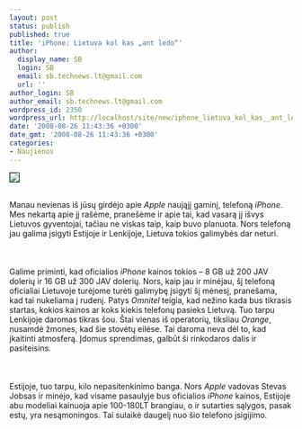 ```yaml
---
layout: post
status: publish
published: true
title: 'iPhone: Lietuva kol kas „ant ledo“'
author:
  display_name: SB
  login: SB
  email: sb.technews.lt@gmail.com
  url: ''
author_login: SB
author_email: sb.technews.lt@gmail.com
wordpress_id: 2350
wordpress_url: http://localhost/site/new/iphone_lietuva_kol_kas__ant_ledo_/
date: '2008-08-26 11:43:36 +0300'
date_gmt: '2008-08-26 11:43:36 +0300'
categories:
- Naujienos
---
```

<div class="imgright"><img src="http://tbn0.google.com/images?q=tbn:EfFCsH35l-S4TM:http://www.telegraph.co.uk/connected/graphics/2008/06/09/dliphone209a.jpg" border="1"></div>
<p><br>Manau nevienas iš jūsų girdėjo apie <i>Apple</i> naująjį gaminį, telefoną <i>iPhone</i>. Mes nekartą apie jį rašėme, pranešėme ir apie tai, kad vasarą jį išvys Lietuvos gyventojai, tačiau ne viskas taip, kaip buvo planuota. Nors telefoną jau galima įsigyti Estijoje ir Lenkijoje, Lietuva tokios galimybės dar neturi.<br />
<br><br />
<br>Galime priminti, kad oficialios <i>iPhone</i> kainos tokios – 8 GB už 200 JAV dolerių ir 16 GB už 300 JAV dolerių. Nors, kaip jau ir minėjau, šį telefoną oficialiai Lietuvoje turėjome turėti galimybę įsigyti šį mėnesį, pranešama, kad tai nukeliama į rudenį. Patys <i>Omnitel</i> teigia, kad nežino kada bus tikrasis startas, kokios kainos ar koks kiekis telefonų pasieks Lietuvą. Tuo tarpu Lenkijoje daromas tikras šou. Štai vienas iš operatorių, tiksliau <i>Orange</i>, nusamdė žmones, kad šie stovėtų eilėse. Tai daroma neva dėl to, kad įkaitinti atmosferą. Įdomus sprendimas, galbūt ši rinkodaros dalis ir pasiteisins.<br />
<br><br />
<br>Estijoje, tuo tarpu, kilo nepasitenkinimo banga. Nors <i>Apple</i> vadovas Stevas Jobsas ir minėjo, kad visame pasaulyje bus oficialios <i>iPhone</i> kainos, Estijoje abu modeliai kainuoja apie 100-180LT brangiau, o ir sutarties sąlygos, pasak estų, yra nesąmoningos. Tai sulaikė daugelį nuo šio telefono įsigijimo.<br />
<br><br />
<br><br />
<br></p>
